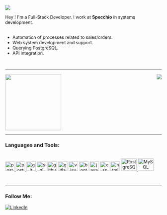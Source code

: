 
<img src="https://img.shields.io/static/v1?label=Overview&message=Caio Coelho&color=#12004f&style=for-the-badge&logo=GitHub">
<p>

 Hey ! I'm a Full-Stack Developer. I work at **Specchio** in systems development.
<br><br>
- Automation of processes related to sales/orders.
- Web system development and support.
- Querying PostgreSQL.
- API integration.
</p>
<br>
<hr>

<div>
    <img height="180em" src="https://github-readme-stats.vercel.app/api/top-langs/?username=caiohenriquecoelho&theme=light&hide_border=false&include_all_commits=true&count_private=true&layout=compact&title_color=white&text_color=white&icon_color=783c00&bg_color=12004f"/>  
 
 <img align='right' src="https://github-readme-stats.vercel.app/api?username=caiohenriquecoelho&show_icons=true&title_color=white&text_color=white&icon_color=783c00&bg_color=12004f&cache_seconds=2300">
</div>

<hr>

### Languages and Tools:

<div style="display: inline_block"><br>
 
                  
  <a align="center" href="https://nodejs.org/en">
    <img alt="postman" width="30" src="https://cdn.jsdelivr.net/gh/devicons/devicon/icons/nodejs/nodejs-original.svg"/>
  </a>                                                                              
  <a align="center" href="https://postman.com">
    <img alt="postman" width="30" src="https://www.vectorlogo.zone/logos/getpostman/getpostman-icon.svg"/>
  </a>
 
   <a align="center" href="https://github.com">
    <img alt="git" width="30" src="https://cdn.jsdelivr.net/gh/devicons/devicon/icons/git/git-original.svg"/>
  </a>
 
 <a align="center">
   <img alt="sql server" width="30" src="https://cdn.jsdelivr.net/gh/devicons/devicon/icons/microsoftsqlserver/microsoftsqlserver-plain.svg" /> 
 </a>
 
<a align="center">
   <img alt="github" width="30" src="https://cdn.jsdelivr.net/gh/devicons/devicon/icons/github/github-original.svg" />
</a>


<a align="center">
   <img alt="gitlab" width="30" src="https://cdn.jsdelivr.net/gh/devicons/devicon/icons/gitlab/gitlab-original.svg" />
</a>


<a align="center">
   <img alt="visual studio" width="30" src="https://cdn.jsdelivr.net/gh/devicons/devicon/icons/visualstudio/visualstudio-plain.svg" />
</a>

 <a align="center">
    <img alt="bootstrap" width="30" src="https://cdn.jsdelivr.net/gh/devicons/devicon/icons/bootstrap/bootstrap-original.svg" />       
 </a>
 
 <a align="center">
   <img alt="java script" width="30" src="https://cdn.jsdelivr.net/gh/devicons/devicon/icons/javascript/javascript-original.svg" />
</a>

 <a align="center">
    <img alt="css" width="30"  src="https://cdn.jsdelivr.net/gh/devicons/devicon/icons/css3/css3-original.svg" />    
 </a>
 
 <a align="center">
    <img alt="html" width="30" src="https://cdn.jsdelivr.net/gh/devicons/devicon/icons/html5/html5-original.svg" />               
 </a>
                                                                                                                     
<a align="center" href="https://www.postgresql.org/">
 <img alt="PostgreSQL" height="40" width="50" src="https://cdn.jsdelivr.net/gh/devicons/devicon/icons/postgresql/postgresql-original.svg"/>
</a>
  
<a align="center" href="https://www.mysql.com">
 <img alt="MySQL" height="40" width="50" src="https://cdn.jsdelivr.net/gh/devicons/devicon/icons/mysql/mysql-original-wordmark.svg"/>
</a>
                                                                                                                                   
</div>
                                                                                                                                   
<br><hr>
                                                                                                                                   
### Follow Me:
[![LinkedIn](https://img.shields.io/badge/LinkedIn-%230077B5.svg?logo=linkedin&logoColor=white)](https://www.https://www.linkedin.com/in/caio-henrique-coelho-858a77198//)
#


